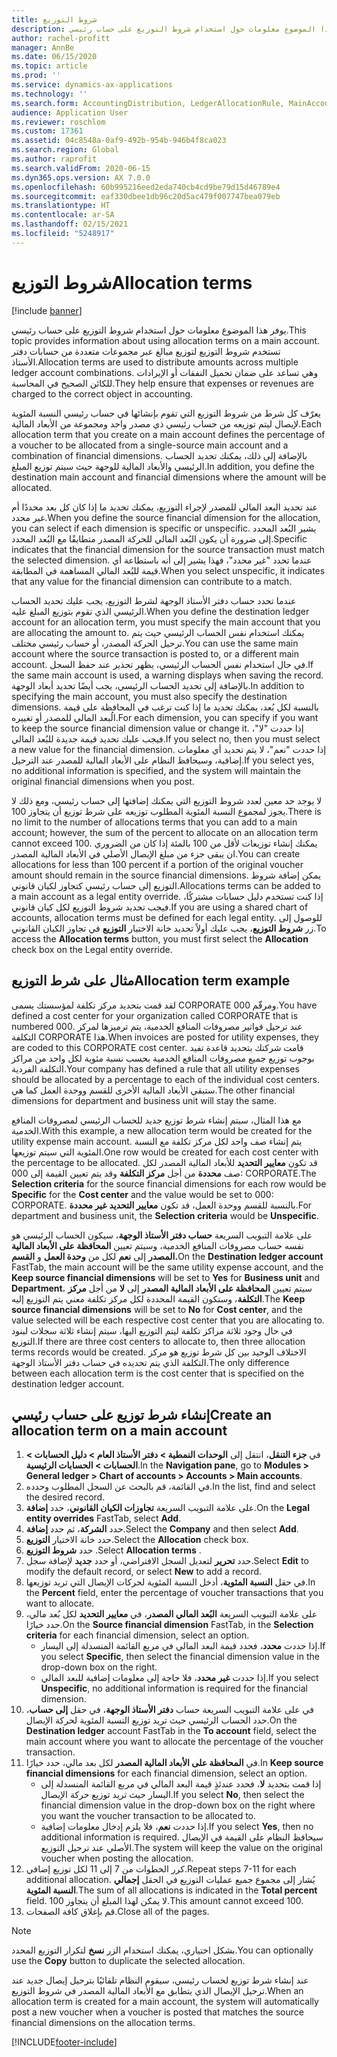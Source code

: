 ```yaml
---
title: شروط التوزيع
description: يوفر هذا الموضوع معلومات حول استخدام شروط التوزيع على حساب رئيسي.
author: rachel-profitt
manager: AnnBe
ms.date: 06/15/2020
ms.topic: article
ms.prod: ''
ms.service: dynamics-ax-applications
ms.technology: ''
ms.search.form: AccountingDistribution, LedgerAllocationRule, MainAccount, AllocationTerms
audience: Application User
ms.reviewer: roschlom
ms.custom: 17361
ms.assetid: 04c8548a-0af9-492b-954b-946b4f8ca023
ms.search.region: Global
ms.author: raprofit
ms.search.validFrom: 2020-06-15
ms.dyn365.ops.version: AX 7.0.0
ms.openlocfilehash: 60b995216eed2eda740cb4cd9be79d15d46789e4
ms.sourcegitcommit: eaf330dbee1db96c20d5ac479f007747bea079eb
ms.translationtype: HT
ms.contentlocale: ar-SA
ms.lasthandoff: 02/15/2021
ms.locfileid: "5248917"
---
```

# <a name="allocation-terms"></a><span data-ttu-id="216b8-103">شروط التوزيع</span><span class="sxs-lookup"><span data-stu-id="216b8-103">Allocation terms</span></span>

[!include [banner](../includes/banner.md)]

<span data-ttu-id="216b8-104">يوفر هذا الموضوع معلومات حول استخدام شروط التوزيع على حساب رئيسي.</span><span class="sxs-lookup"><span data-stu-id="216b8-104">This topic provides information about using allocation terms on a main account.</span></span> <span data-ttu-id="216b8-105">تستخدم شروط التوزيع لتوزيع مبالغ عبر مجموعات متعددة من حسابات دفتر الأستاذ.</span><span class="sxs-lookup"><span data-stu-id="216b8-105">Allocation terms are used to distribute amounts across multiple ledger account combinations.</span></span> <span data-ttu-id="216b8-106">وهي تساعد على ضمان تحميل النفقات أو الإيرادات للكائن الصحيح في المحاسبة.</span><span class="sxs-lookup"><span data-stu-id="216b8-106">They help ensure that expenses or revenues are charged to the correct object in accounting.</span></span>

<span data-ttu-id="216b8-107">يعرّف كل شرط من شروط التوزيع التي تقوم بإنشائها في حساب رئيسي النسبة المئوية لإيصال ليتم توزيعه من حساب رئيسي ذي مصدر واحد ومجموعة من الأبعاد المالية.</span><span class="sxs-lookup"><span data-stu-id="216b8-107">Each allocation term that you create on a main account defines the percentage of a voucher to be allocated from a single-source main account and a combination of financial dimensions.</span></span> <span data-ttu-id="216b8-108">بالإضافة إلى ذلك، يمكنك تحديد الحساب الرئيسي والأبعاد المالية للوجهة حيث سيتم توزيع المبلغ.</span><span class="sxs-lookup"><span data-stu-id="216b8-108">In addition, you define the destination main account and financial dimensions where the amount will be allocated.</span></span> 

<span data-ttu-id="216b8-109">عند تحديد البعد المالي للمصدر لإجراء التوزيع، يمكنك تحديد ما إذا كان كل بعد محددًا أم غير محدد.</span><span class="sxs-lookup"><span data-stu-id="216b8-109">When you define the source financial dimension for the allocation, you can select if each dimension is specific or unspecific.</span></span> <span data-ttu-id="216b8-110">يشير البُعد المحدد إلى ضرورة أن يكون البُعد المالي للحركة المصدر متطابقًا مع البُعد المحدد.</span><span class="sxs-lookup"><span data-stu-id="216b8-110">Specific indicates that the financial dimension for the source transaction must match the selected dimension.</span></span> <span data-ttu-id="216b8-111">عندما تحدد "غير محدد"، فهذا يشير إلى أنه باستطاعة أي قيمة للبُعد المالي المساهمة في المطابقة.</span><span class="sxs-lookup"><span data-stu-id="216b8-111">When you select unspecific, it indicates that any value for the financial dimension can contribute to a match.</span></span>

<span data-ttu-id="216b8-112">عندما تحدد حساب دفتر الأستاذ الوجهة لشرط التوزيع، يجب عليك تحديد الحساب الرئيسي الذي تقوم بتوزيع المبلغ عليه.</span><span class="sxs-lookup"><span data-stu-id="216b8-112">When you define the destination ledger account for an allocation term, you must specify the main account that you are allocating the amount to.</span></span> <span data-ttu-id="216b8-113">يمكنك استخدام نفس الحساب الرئيسي حيث يتم ترحيل الحركة المصدر، أو حساب رئيسي مختلف.</span><span class="sxs-lookup"><span data-stu-id="216b8-113">You can use the same main account where the source transaction is posted to, or a different main account.</span></span> <span data-ttu-id="216b8-114">في حال استخدام نفس الحساب الرئيسي، يظهر تحذير عند حفظ السجل.</span><span class="sxs-lookup"><span data-stu-id="216b8-114">If the same main account is used, a warning displays when saving the record.</span></span> <span data-ttu-id="216b8-115">بالإضافة إلى تحديد الحساب الرئيسي، يجب أيضًا تحديد أبعاد الوجهة.</span><span class="sxs-lookup"><span data-stu-id="216b8-115">In addition to specifying the main account, you must also specify the destination dimensions.</span></span> <span data-ttu-id="216b8-116">بالنسبة لكل بُعد، يمكنك تحديد ما إذا كنت ترغب في المحافظة على قيمة الُبعد المالي للمصدر أو تغييره.</span><span class="sxs-lookup"><span data-stu-id="216b8-116">For each dimension, you can specify if you want to keep the source financial dimension value or change it.</span></span> <span data-ttu-id="216b8-117">إذا حددت "لا"، فيجب عليك تحديد قيمة جديدة للبُعد المالي.</span><span class="sxs-lookup"><span data-stu-id="216b8-117">If you select no, then you must select a new value for the financial dimension.</span></span> <span data-ttu-id="216b8-118">إذا حددت "نعم"، لا يتم تحديد أي معلومات إضافية، وسيحافظ النظام على الأبعاد المالية للمصدر عند الترحيل.</span><span class="sxs-lookup"><span data-stu-id="216b8-118">If you select yes, no additional information is specified, and the system will maintain the original financial dimensions when you post.</span></span>

<span data-ttu-id="216b8-119">لا يوجد حد معين لعدد شروط التوزيع التي يمكنك إضافتها إلى حساب رئيسي، ومع ذلك لا يجوز لمجموع النسبة المئوية المطلوب توزيعه على شرط توزيع أن يتجاوز 100.</span><span class="sxs-lookup"><span data-stu-id="216b8-119">There is no limit to the number of allocations terms that you can add to a main account; however, the sum of the percent to allocate on an allocation term cannot exceed 100.</span></span> <span data-ttu-id="216b8-120">يمكنك إنشاء توزيعات لأقل من 100 بالمئة إذا كان من الضروري ان يبقى جزء من مبلغ الإيصال الأصلي في الأبعاد المالية المصدر.</span><span class="sxs-lookup"><span data-stu-id="216b8-120">You can create allocations for less than 100 percent if a portion of the original voucher amount should remain in the source financial dimensions.</span></span> <span data-ttu-id="216b8-121">يمكن إضافة شروط التوزيع إلى حساب رئيسي كتجاوز لكيان قانوني.</span><span class="sxs-lookup"><span data-stu-id="216b8-121">Allocations terms can be added to a main account as a legal entity override.</span></span> <span data-ttu-id="216b8-122">إذا كنت تستخدم دليل حسابات مشتركًا، فيجب تحديد شروط التوزيع لكل كيان قانوني.</span><span class="sxs-lookup"><span data-stu-id="216b8-122">If you are using a shared chart of accounts, allocation terms must be defined for each legal entity.</span></span> <span data-ttu-id="216b8-123">للوصول إلى زر **شروط التوزيع**، يجب عليك أولاً تحديد خانة الاختيار **التوزيع** في تجاوز الكيان القانوني.</span><span class="sxs-lookup"><span data-stu-id="216b8-123">To access the **Allocation terms** button, you must first select the **Allocation** check box on the Legal entity override.</span></span>

## <a name="allocation-term-example"></a><span data-ttu-id="216b8-124">مثال على شرط التوزيع</span><span class="sxs-lookup"><span data-stu-id="216b8-124">Allocation term example</span></span>
<span data-ttu-id="216b8-125">لقد قمت بتحديد مركز تكلفة لمؤسستك يسمى CORPORATE ومرقّم 000.</span><span class="sxs-lookup"><span data-stu-id="216b8-125">You have defined a cost center for your organization called CORPORATE that is numbered 000.</span></span> <span data-ttu-id="216b8-126">عند ترحيل فواتير مصروفات المنافع الخدمية، يتم ترميزها لمركز التكلفة CORPORATE هذا.</span><span class="sxs-lookup"><span data-stu-id="216b8-126">When invoices are posted for utility expenses, they are coded to this CORPORATE cost center.</span></span> <span data-ttu-id="216b8-127">قامت شركتك بتحديد قاعدة تفيد بوجوب توزيع جميع مصروفات المنافع الخدمية بحسب نسبة مئوية لكل واحد من مراكز التكلفة الفردية.</span><span class="sxs-lookup"><span data-stu-id="216b8-127">Your company has defined a rule that all utility expenses should be allocated by a percentage to each of the individual cost centers.</span></span> <span data-ttu-id="216b8-128">ستبقي الأبعاد المالية الأخرى للقسم ووحدة العمل كما هي.</span><span class="sxs-lookup"><span data-stu-id="216b8-128">The other financial dimensions for department and business unit will stay the same.</span></span>

<span data-ttu-id="216b8-129">مع هذا المثال، سيتم إنشاء شرط توزيع جديد للحساب الرئيسي لمصروفات المنافع الخدمية.</span><span class="sxs-lookup"><span data-stu-id="216b8-129">With this example, a new allocation term would be created for the utility expense main account.</span></span> <span data-ttu-id="216b8-130">يتم إنشاء صف واحد لكل مركز تكلفة مع النسبة المئوية التي سيتم توزيعها.</span><span class="sxs-lookup"><span data-stu-id="216b8-130">One row would be created for each cost center with the percentage to be allocated.</span></span> <span data-ttu-id="216b8-131">قد تكون **معايير التحديد** للأبعاد المالية المصدر لكل صف **محددة** من أجل **مركز التكلفة** وقد يتم تعيين القيمة إلى 000: CORPORATE.</span><span class="sxs-lookup"><span data-stu-id="216b8-131">The **Selection criteria** for the source financial dimensions for each row would be **Specific** for the **Cost center** and the value would be set to 000: CORPORATE.</span></span> <span data-ttu-id="216b8-132">بالنسبة للقسم ووحدة العمل، قد تكون **معايير التحديد** **غير محددة**.</span><span class="sxs-lookup"><span data-stu-id="216b8-132">For department and business unit, the **Selection criteria** would be **Unspecific**.</span></span>

<span data-ttu-id="216b8-133">على علامة التبويب السريعة **حساب دفتر الأستاذ الوجهة**، سيكون الحساب الرئيسي هو نفسه حساب مصروفات المنافع الخدمية، وسيتم تعيين **المحافظة على الأبعاد المالية المصدر** إلى **نعم** لكل من **وحدة العمل** و **القسم.**</span><span class="sxs-lookup"><span data-stu-id="216b8-133">On the **Destination ledger account** FastTab, the main account will be the same utility expense account, and the **Keep source financial dimensions** will be set to **Yes** for **Business unit** and **Department.**</span></span> <span data-ttu-id="216b8-134">سيتم تعيين **المحافظة على الأبعاد المالية المصدر** إلى **لا** من أجل **مركز التكلفة**، وستكون القيمة المحددة لكل مركز تكلفة معني يتم التوزيع إليه.</span><span class="sxs-lookup"><span data-stu-id="216b8-134">The **Keep source financial dimensions** will be set to **No** for **Cost center**, and the value selected will be each respective cost center that you are allocating to.</span></span> <span data-ttu-id="216b8-135">في حال وجود ثلاثة مراكز تكلفة ليتم التوزيع اليها، سيتم إنشاء ثلاثة سجلات لبنود التوزيع.</span><span class="sxs-lookup"><span data-stu-id="216b8-135">If there are three cost centers to allocate to, then three allocation terms records would be created.</span></span> <span data-ttu-id="216b8-136">الاختلاف الوحيد بين كل شرط توزيع هو مركز التكلفة الذي يتم تحديده في حساب دفتر الأستاذ الوجهة.</span><span class="sxs-lookup"><span data-stu-id="216b8-136">The only difference between each allocation term is the cost center that is specified on the destination ledger account.</span></span>

## <a name="create-an-allocation-term-on-a-main-account"></a><span data-ttu-id="216b8-137">إنشاء شرط توزيع على حساب رئيسي</span><span class="sxs-lookup"><span data-stu-id="216b8-137">Create an allocation term on a main account</span></span>

1. <span data-ttu-id="216b8-138">في **جزء التنقل**، انتقل إلى **الوحدات النمطية > دفتر الأستاذ العام > دليل الحسابات > الحسابات > الحسابات الرئيسية**.</span><span class="sxs-lookup"><span data-stu-id="216b8-138">In the **Navigation pane**, go to **Modules > General ledger > Chart of accounts > Accounts > Main accounts**.</span></span>
2. <span data-ttu-id="216b8-139">في القائمة، قم بالبحث عن السجل المطلوب وحدده.</span><span class="sxs-lookup"><span data-stu-id="216b8-139">In the list, find and select the desired record.</span></span>
3. <span data-ttu-id="216b8-140">على علامة التبويب السريعة **تجاوزات الكيان القانوني**، حدد **إضافة**.</span><span class="sxs-lookup"><span data-stu-id="216b8-140">On the **Legal entity overrides** FastTab, select **Add**.</span></span>
4. <span data-ttu-id="216b8-141">حدد **الشركة**، ثم حدد **إضافة**.</span><span class="sxs-lookup"><span data-stu-id="216b8-141">Select the **Company** and then select **Add**.</span></span>
5. <span data-ttu-id="216b8-142">حدد خانة الاختيار **التوزيع**.</span><span class="sxs-lookup"><span data-stu-id="216b8-142">Select the **Allocation** check box.</span></span>
6. <span data-ttu-id="216b8-143">حدد **شروط التوزيع** .</span><span class="sxs-lookup"><span data-stu-id="216b8-143">Select **Allocation terms** .</span></span>
7. <span data-ttu-id="216b8-144">حدد **تحرير** لتعديل السجل الافتراضي، أو حدد **جديد** لإضافة سجل.</span><span class="sxs-lookup"><span data-stu-id="216b8-144">Select **Edit** to modify the default record, or select **New** to add a record.</span></span>
8. <span data-ttu-id="216b8-145">في حقل **النسبة المئوية**، أدخل النسبة المئوية لحركات الإيصال التي تريد توزيعها.</span><span class="sxs-lookup"><span data-stu-id="216b8-145">In the **Percent** field, enter the percentage of voucher transactions that you want to allocate.</span></span>
9. <span data-ttu-id="216b8-146">على علامة التبويب السريعة **البُعد المالي المصدر**، في **معايير التحديد** لكل بُعد مالي، حدد خيارًا.</span><span class="sxs-lookup"><span data-stu-id="216b8-146">On the **Source financial dimension** FastTab, in the **Selection criteria** for each financial dimension, select an option.</span></span>
    - <span data-ttu-id="216b8-147">إذا حددت **محدد**، فحدد قيمة البعد المالي في مربع القائمة المنسدلة إلى اليسار.</span><span class="sxs-lookup"><span data-stu-id="216b8-147">If you select **Specific**, then select the financial dimension value in the drop-down box on the right.</span></span>
    - <span data-ttu-id="216b8-148">إذا حددت **غير محدد**، فلا حاجة إلى معلومات إضافية للبعد المالي.</span><span class="sxs-lookup"><span data-stu-id="216b8-148">If you select **Unspecific**, no additional information is required for the financial dimension.</span></span>
10. <span data-ttu-id="216b8-149">في على علامة التبويب السريعة حساب **دفتر الأستاذ الوجهة**، في حقل **إلى حساب**، حدد الحساب الرئيسي حيث تريد توزيع النسبة المئوية لحركة الإيصال.</span><span class="sxs-lookup"><span data-stu-id="216b8-149">On the **Destination ledger** account FastTab in the **To account** field, select the main account where you want to allocate the percentage of the voucher transaction.</span></span>
11. <span data-ttu-id="216b8-150">في **المحافظة على الأبعاد المالية المصدر** لكل بعد مالي، حدد خيارًا.</span><span class="sxs-lookup"><span data-stu-id="216b8-150">In **Keep source financial dimensions** for each financial dimension, select an option.</span></span>
    - <span data-ttu-id="216b8-151">إذا قمت بتحديد **لا**، فحدد عندئذٍ قيمة البعد المالي في مربع القائمة المنسدلة إلى اليسار حيث تريد توزيع حركة الإيصال.</span><span class="sxs-lookup"><span data-stu-id="216b8-151">If you select **No**, then select the financial dimension value in the drop-down box on the right where you want the voucher transaction to be allocated to.</span></span>
    - <span data-ttu-id="216b8-152">إذا حددت **نعم**، فلا يلزم إدخال معلومات إضافية.</span><span class="sxs-lookup"><span data-stu-id="216b8-152">If you select **Yes**, then no additional information is required.</span></span> <span data-ttu-id="216b8-153">سيحافظ النظام على القيمة في الإيصال الأصلي عند ترحيل التوزيع.</span><span class="sxs-lookup"><span data-stu-id="216b8-153">The system will keep the value on the original voucher when posting the allocation.</span></span>
12. <span data-ttu-id="216b8-154">كرر الخطوات من 7 إلى 11 لكل توزيع إضافي.</span><span class="sxs-lookup"><span data-stu-id="216b8-154">Repeat steps 7-11 for each additional allocation.</span></span> <span data-ttu-id="216b8-155">يُشار إلى مجموع جميع عمليات التوزيع في الحقل **إجمالي النسبة المئوية**.</span><span class="sxs-lookup"><span data-stu-id="216b8-155">The sum of all allocations is indicated in the **Total percent** field.</span></span> <span data-ttu-id="216b8-156">لا يمكن لهذا المبلغ أن يتجاوز 100.</span><span class="sxs-lookup"><span data-stu-id="216b8-156">This amount cannot exceed 100.</span></span>
13. <span data-ttu-id="216b8-157">قم بإغلاق كافة الصفحات.</span><span class="sxs-lookup"><span data-stu-id="216b8-157">Close all of the pages.</span></span>

>[!NOTE] 
> <span data-ttu-id="216b8-158">بشكل اختياري، يمكنك استخدام الزر **نسخ** لتكرار التوزيع المحدد.</span><span class="sxs-lookup"><span data-stu-id="216b8-158">You can optionally use the **Copy** button to duplicate the selected allocation.</span></span>

<span data-ttu-id="216b8-159">عند إنشاء شرط توزيع لحساب رئيسي، سيقوم النظام تلقائيًا بترحيل إيصال جديد عند ترحيل الإيصال الذي يتطابق مع الأبعاد المالية المصدر في شروط التوزيع.</span><span class="sxs-lookup"><span data-stu-id="216b8-159">When an allocation term is created for a main account, the system will automatically post a new voucher when a voucher is posted that matches the source financial dimensions on the allocation terms.</span></span>


[!INCLUDE[footer-include](../../includes/footer-banner.md)]